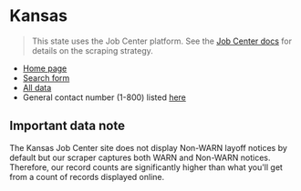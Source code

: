 # Kansas

> This state uses the Job Center platform. See the [Job Center docs](job_center.md)
> for details on the scraping strategy.

- [Home page](https://www.kansasworks.com)
- [Search form](https://www.kansasworks.com/search/warn_lookups/new)
- [All data][]
- General contact number (1-800) listed [here](https://www.kansasworks.com/site_map)

## Important data note

The Kansas Job Center site does not display Non-WARN layoff notices by default but our scraper captures both WARN and Non-WARN notices. Therefore, our record counts are significantly higher than what you'll get from a count of records displayed online.

[All data]: https://www.kansasworks.com/search/warn_lookups?commit=Search&page=1&q%5Bemployer_name_cont%5D=&q%5Bmain_contact_contact_info_addresses_full_location_city_matches%5D=&q%5Bnotice_eq%5D=true&q%5Bnotice_on_gteq%5D=&q%5Bnotice_on_lteq%5D=&q%5Bs%5D=notice_on+desc&q%5Bservice_delivery_area_id_eq%5D=&q%5Bzipcode_code_start%5D=&utf8=%E2%9C%93
